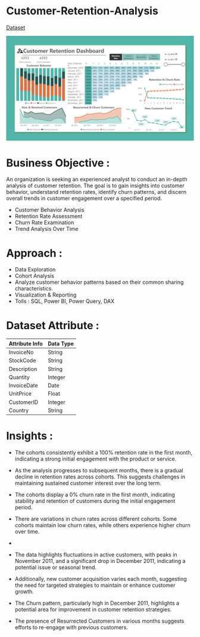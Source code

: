 # Customer-Retention-Analysis

[Dataset](https://archive.ics.uci.edu/dataset/352/online+retail)

![This is an image](https://github.com/sjpradhan/Customer-Retention-Analysis/blob/gh-pages/Dashboard.png)

# Business Objective :

An organization is seeking an experienced analyst to conduct an in-depth analysis of customer retention. The goal is to gain insights into customer behavior, understand retention rates, identify churn patterns, and discern overall trends in customer engagement over a specified period.

- Customer Behavior Analysis
- Retention Rate Assessment
- Churn Rate Examination
- Trend Analysis Over Time

# Approach :

- Data Exploration
- Cohort Analysis
- Analyze customer behavior patterns based on their common sharing characteristics.
- Visualization & Reporting
- Tolls : SQL, Power BI, Power Query, DAX

# Dataset Attribute :

| Attribute  Info   | Data Type |
|---------------|-----------|
| InvoiceNo     | String    |
| StockCode     | String    |
| Description   | String    |
| Quantity      | Integer   |
| InvoiceDate   | Date      |
| UnitPrice     | Float     |
| CustomerID    | Integer   |
| Country       | String    |

# Insights :

- The cohorts consistently exhibit a 100% retention rate in the first month, indicating a strong initial engagement with the product or service.

- As the analysis progresses to subsequent months, there is a gradual decline in retention rates across cohorts. This suggests challenges in maintaining sustained customer interest over the long term.

- The cohorts display a 0% churn rate in the first month, indicating stability and retention of customers during the initial engagement period.

- There are variations in churn rates across different cohorts. Some cohorts maintain low churn rates, while others experience higher churn over time.
- 
- The data highlights fluctuations in active customers, with peaks in November 2011, and a significant drop in December 2011, indicating a potential issue or seasonal trend. 

- Additionally, new customer acquisition varies each month, suggesting the need for targeted strategies to maintain or enhance customer growth. 

- The Churn pattern, particularly high in December 2011, highlights a potential area for improvement in customer retention strategies.

- The presence of Resurrected Customers in various months suggests efforts to re-engage with previous customers.

